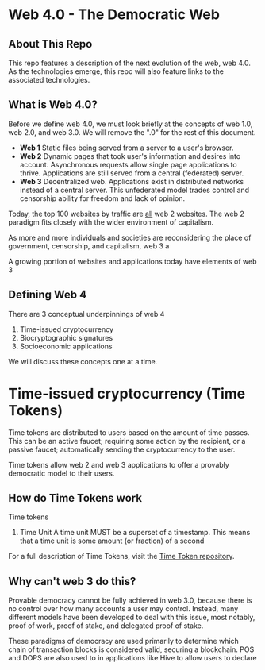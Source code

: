 # Web 4.0 - The Democratic Web

## About This Repo 

This repo features a description of the next evolution of the web, web 4.0. As the technologies emerge, this repo will also feature links to the  associated technologies.

## What is Web 4.0?

Before we define web 4.0, we must look briefly at the concepts of web 1.0, web 2.0, and web 3.0. We will remove the ".0" for the rest of this document.

 - **Web 1**
Static files being served from a server to a user's browser.
 - **Web 2**
Dynamic pages that took user's information and desires into account. Asynchronous requests allow single page applications to thrive. Applications are still served from a central (federated) server.
 - **Web 3**
Decentralized web. Applications exist in distributed networks instead of a central server. This unfederated model trades control and censorship ability for freedom and lack of opinion. 

Today, the top 100 websites by traffic are [all](https://www.alexa.com/topsites) web 2 websites. The web 2 paradigm fits closely with the wider environment of capitalism. 

As more and more individuals and societies are reconsidering the place of government, censorship, and capitalism,  web 3 a

A growing portion of websites and applications today have elements of web 3 

## Defining Web 4

There are 3 conceptual underpinnings of web 4

 1. Time-issued cryptocurrency 
 2. Biocryptographic signatures
 3. Socioeconomic applications

We will discuss these concepts one at a time.

# Time-issued cryptocurrency (Time Tokens) 

Time tokens are distributed to users based on the amount of time passes. This can be an active faucet; requiring some action by the recipient, or a passive faucet; automatically sending the cryptocurrency to the user. 

Time tokens allow web 2 and web 3 applications to offer a provably democratic model to their users. 

## How do Time Tokens work

Time tokens

 1. Time Unit
A time unit MUST be a superset of a timestamp. This means that a time unit is some amount (or fraction) of a second

For a full description of Time Tokens, visit the  [Time Token repository](https://github.com/dougbutner/time-token). 

## Why can't web 3 do this?
Provable democracy cannot be fully achieved in web 3.0, because there is no control over how many accounts a user may control. Instead, many different models have been developed to deal with this issue, most notably, proof of work, proof of stake, and delegated proof of stake. 

These paradigms of democracy are used primarily to determine which chain of transaction blocks is considered valid, securing a blockchain. POS and DOPS are also used to in applications like Hive to allow users to declare 

<!--stackedit_data:
eyJoaXN0b3J5IjpbNDg1NDI4NjIyLDE5NTI3MjM1NTgsMTcwNT
A2NTg1LDUwODk0MjIzNSwzNjgyMTQ2NzUsNzY5MDkzMzIwXX0=

-->